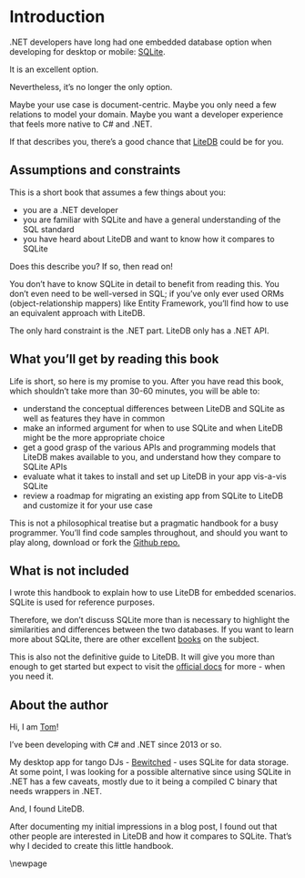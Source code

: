 # Introduction

.NET developers have long had one embedded database option when developing for desktop or mobile: [SQLite](https://sqlite.org/index.html).

It is an excellent option.

Nevertheless, it’s no longer the only option.

Maybe your use case is document-centric. Maybe you only need a few relations to model your domain. Maybe you want a developer experience that feels more native to C# and .NET.

If that describes you, there’s a good chance that [LiteDB](https://www.litedb.org/) could be for you.

## Assumptions and constraints

This is a short book that assumes a few things about you:

- you are a .NET developer
- you are familiar with SQLite and have a general understanding of the SQL standard
- you have heard about LiteDB and want to know how it compares to SQLite

Does this describe you? If so, then read on!

You don’t have to know SQLite in detail to benefit from reading this. You don’t even need to be well-versed in SQL; if you’ve only ever used ORMs (object-relationship mappers) like Entity Framework, you’ll find how to use an equivalent approach with LiteDB.

The only hard constraint is the .NET part. LiteDB only has a .NET API.

## What you’ll get by reading this book

Life is short, so here is my promise to you. After you have read this book, which shouldn’t take more than 30-60 minutes, you will be able to:

- understand the conceptual differences between LiteDB and SQLite as well as features they have in common
- make an informed argument for when to use SQLite and when LiteDB might be the more appropriate choice
- get a good grasp of the various APIs and programming models that LiteDB makes available to you, and understand how they compare to SQLite APIs
- evaluate what it takes to install and set up LiteDB in your app vis-a-vis SQLite
- review a roadmap for migrating an existing app from SQLite to LiteDB and customize it for your use case

This is not a philosophical treatise but a pragmatic handbook for a busy programmer. You’ll find code samples throughout, and should you want to play along, download or fork the [Github repo.](https://github.com/teekay/litedb-sqlite-handbook)

## What is not included

I wrote this handbook to explain how to use LiteDB for embedded scenarios. SQLite is used for reference purposes.

Therefore, we don’t discuss SQLite more than is necessary to highlight the similarities and differences between the two databases. If you want to learn more about SQLite, there are other excellent [books](https://www.oreilly.com/library/view/using-sqlite/9781449394592/) on the subject.

This is also not the definitive guide to LiteDB. It will give you more than enough to get started but expect to visit the [official docs](https://www.litedb.org/docs/) for more - when you need it.

## About the author

Hi, I am [Tom](https://tomaskohl.com)!

I’ve been developing with C# and .NET since 2013 or so.

My desktop app for tango DJs - [Bewitched](https://tomaskohl.com/apps/bewitched/) - uses SQLite for data storage. At some point, I was looking for a possible alternative since using SQLite in .NET has a few caveats, mostly due to it being a compiled C binary that needs wrappers in .NET.

And, I found LiteDB.

After documenting my initial impressions in a blog post, I found out that other people are interested in LiteDB and how it compares to SQLite. That’s why I decided to create this little handbook.

\newpage
